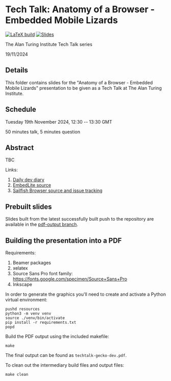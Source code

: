 # Tech Talk: Anatomy of a Browser - Embedded Mobile Lizards

[![LaTeX build](../../actions/workflows/pdflatex.yml/badge.svg)](../../actions/workflows/pdflatex.yml)
[![Slides](https://img.shields.io/badge/PDF-Slides-orange.svg?style=flat)](../gh-action-result/pdf-output/techtalk-gecko-dev.pdf)

The Alan Turing Institute Tech Talk series

19/11/2024

## Details

This folder contains slides for the "Anatomy of a Browser - Embedded Mobile Lizards" presentation to be given as a Tech Talk at The Alan Turing Institute.

## Schedule

Tuesday 19th November 2024, 12:30 -- 13:30 GMT

50 minutes talk, 5 minutes question

## Abstract

TBC

Links:
1. [Daily dev diary](https://www.flypig.co.uk/gecko)
2. [EmbedLite source](https://github.com/llewelld/gecko-dev)
3. [Sailfish Browser source and issue tracking](https://github.com/sailfishos/sailfish-browser)

## Prebuilt slides

Slides built from the latest successfully built push to the repository are available in the [pdf-output branch](../gh-action-result/pdf-output/techtalk-gecko-dev.pdf).

## Building the presentation into a PDF

Requirements:

1. Beamer packages
2. xelatex
3. Source Sans Pro font family:
   https://fonts.google.com/specimen/Source+Sans+Pro
4. Inkscape

In order to generate the graphics you'll need to create and activate a Python virtual environment:
```
pushd resources
python3 -m venv venv
source ./venv/bin/activate
pip install -r requirements.txt
popd
```

Build the PDF output using the included makefile:
```
make
```

The final output can be found as `techtalk-gecko-dev.pdf`.

To clean out the intermediary build files and output files:
```
make clean
```

